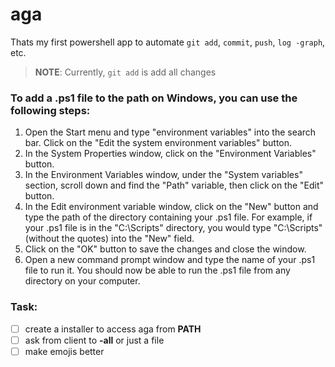 # aga
Thats my first powershell app to automate `git add`, `commit`, `push`, `log -graph`, etc.
> **NOTE**: Currently, `git add` is add all changes

### To add a .ps1 file to the path on Windows, you can use the following steps:
1. Open the Start menu and type "environment variables" into the search bar. Click on the "Edit the system environment variables" button.
2. In the System Properties window, click on the "Environment Variables" button.
3. In the Environment Variables window, under the "System variables" section, scroll down and find the "Path" variable, then click on the "Edit" button.
4. In the Edit environment variable window, click on the "New" button and type the path of the directory containing your .ps1 file. For example, if your .ps1 file is in the "C:\Scripts" directory, you would type "C:\Scripts" (without the quotes) into the "New" field.
5. Click on the "OK" button to save the changes and close the window.
6. Open a new command prompt window and type the name of your .ps1 file to run it. You should now be able to run the .ps1 file from any directory on your computer.

### Task:
- [ ] create a installer to access aga from **PATH**
- [ ] ask from client to **-all** or just a file
- [ ] make emojis better
